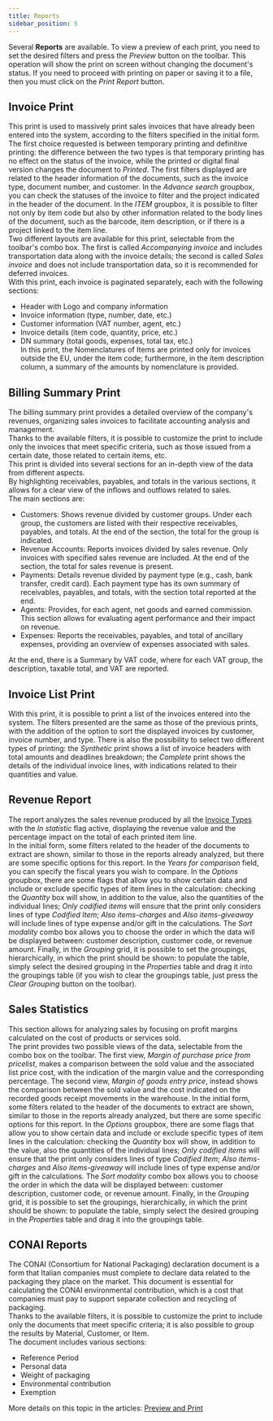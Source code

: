 ```yaml
---
title: Reports
sidebar_position: 5
---
```


Several **Reports** are available. To view a preview of each print, you need to set the desired filters and press the *Preview* button on the toolbar. This operation will show the print on screen without changing the document's status. If you need to proceed with printing on paper or saving it to a file, then you must click on the *Print Report* button.

## Invoice Print 

This print is used to massively print sales invoices that have already been entered into the system, according to the filters specified in the initial form. The first choice requested is between temporary printing and definitive printing: the difference between the two types is that temporary printing has no effect on the status of the invoice, while the printed or digital final version changes the document to *Printed*. The first filters displayed are related to the header information of the documents, such as the invoice type, document number, and customer. In the *Advance search* groupbox, you can check the statuses of the invoice to filter and the project indicated in the header of the document.
In the *ITEM* groupbox, it is possible to filter not only by item code but also by other information related to the body lines of the document, such as the barcode, item description, or if there is a project linked to the item line.       
Two different layouts are available for this print, selectable from the toolbar's combo box. The first is called *Accompanying invoice* and includes transportation data along with the invoice details; the second is called *Sales invoice* and does not include transportation data, so it is recommended for deferred invoices.     
With this print, each invoice is paginated separately, each with the following sections:
- Header with Logo and company information
- Invoice information (type, number, date, etc.)
- Customer information (VAT number, agent, etc.)
- Invoice details (item code, quantity, price, etc.)
- DN summary (total goods, expenses, total tax, etc.)        
In this print, the Nomenclatures of Items are printed only for invoices outside the EU, under the item code; furthermore, in the item description column, a summary of the amounts by nomenclature is provided.

## Billing Summary Print

The billing summary print provides a detailed overview of the company's revenues, organizing sales invoices to facilitate accounting analysis and management.      
Thanks to the available filters, it is possible to customize the print to include only the invoices that meet specific criteria, such as those issued from a certain date, those related to certain items, etc.     
This print is divided into several sections for an in-depth view of the data from different aspects.        
By highlighting receivables, payables, and totals in the various sections, it allows for a clear view of the inflows and outflows related to sales.            
The main sections are:
- Customers: Shows revenue divided by customer groups. Under each group, the customers are listed with their respective receivables, payables, and totals. At the end of the section, the total for the group is indicated.
- Revenue Accounts: Reports invoices divided by sales revenue. Only invoices with specified sales revenue are included. At the end of the section, the total for sales revenue is present.
- Payments: Details revenue divided by payment type (e.g., cash, bank transfer, credit card). Each payment type has its own summary of receivables, payables, and totals, with the section total reported at the end.
- Agents: Provides, for each agent, net goods and earned commission. This section allows for evaluating agent performance and their impact on revenue.
- Expenses: Reports the receivables, payables, and total of ancillary expenses, providing an overview of expenses associated with sales.          

At the end, there is a Summary by VAT code, where for each VAT group, the description, taxable total, and VAT are reported.

## Invoice List Print 

With this print, it is possible to print a list of the invoices entered into the system. The filters presented are the same as those of the previous prints, with the addition of the option to sort the displayed invoices by customer, invoice number, and type. There is also the possibility to select two different types of printing: the *Synthetic* print shows a list of invoice headers with total amounts and deadlines breakdown; the *Complete* print shows the details of the individual invoice lines, with indications related to their quantities and value.

## Revenue Report 

The report analyzes the sales revenue produced by all the [Invoice Types](/docs/configurations/tables/sales/invoices-type) with the *In statistic* flag active, displaying the revenue value and the percentage impact on the total of each printed item line.      
In the initial form, some filters related to the header of the documents to extract are shown, similar to those in the reports already analyzed, but there are some specific options for this report.
In the *Years for comparison* field, you can specify the fiscal years you wish to compare. In the *Options* groupbox, there are some flags that allow you to show certain data and include or exclude specific types of item lines in the calculation: checking the *Quantity* box will show, in addition to the value, also the quantities of the individual lines; *Only codified items* will ensure that the print only considers lines of type *Codified Item*; *Also items-charges* and *Also items-giveaway* will include lines of type expense and/or gift in the calculations. The *Sort modality* combo box allows you to choose the order in which the data will be displayed between: customer description, customer code, or revenue amount. Finally, in the *Grouping* grid, it is possible to set the groupings, hierarchically, in which the print should be shown: to populate the table, simply select the desired grouping in the *Properties* table and drag it into the groupings table (if you wish to clear the groupings table, just press the *Clear Grouping* button on the toolbar).

## Sales Statistics

This section allows for analyzing sales by focusing on profit margins calculated on the cost of products or services sold.         
The print provides two possible views of the data, selectable from the combo box on the toolbar. The first view, *Margin of purchase price from pricelist*, makes a comparison between the sold value and the associated list price cost, with the indication of the margin value and the corresponding percentage. The second view, *Margin of goods entry price*, instead shows the comparison between the sold value and the cost indicated on the recorded goods receipt movements in the warehouse.
In the initial form, some filters related to the header of the documents to extract are shown, similar to those in the reports already analyzed, but there are some specific options for this report.
In the *Options* groupbox, there are some flags that allow you to show certain data and include or exclude specific types of item lines in the calculation: checking the *Quantity* box will show, in addition to the value, also the quantities of the individual lines; *Only codified items* will ensure that the print only considers lines of type *Codified Item*; *Also items-charges* and *Also items-giveaway* will include lines of type expense and/or gift in the calculations. The *Sort modality* combo box allows you to choose the order in which the data will be displayed between: customer description, customer code, or revenue amount. Finally, in the *Grouping* grid, it is possible to set the groupings, hierarchically, in which the print should be shown: to populate the table, simply select the desired grouping in the *Properties* table and drag it into the groupings table.        

## CONAI Reports 
The CONAI (Consortium for National Packaging) declaration document is a form that Italian companies must complete to declare data related to the packaging they place on the market. This document is essential for calculating the CONAI environmental contribution, which is a cost that companies must pay to support separate collection and recycling of packaging.        
Thanks to the available filters, it is possible to customize the print to include only the documents that meet specific criteria; it is also possible to group the results by Material, Customer, or Item.         
The document includes various sections:
- Reference Period
- Personal data
- Weight of packaging
- Environmental contribution
- Exemption

More details on this topic in the articles: [Preview and Print](/docs/guide/common/operations-with-data/reports)